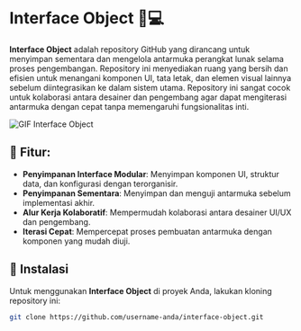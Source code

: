 # Interface Object 🎨💻

**Interface Object** adalah repository GitHub yang dirancang untuk menyimpan sementara dan mengelola antarmuka perangkat lunak selama proses pengembangan. Repository ini menyediakan ruang yang bersih dan efisien untuk menangani komponen UI, tata letak, dan elemen visual lainnya sebelum diintegrasikan ke dalam sistem utama. Repository ini sangat cocok untuk kolaborasi antara desainer dan pengembang agar dapat mengiterasi antarmuka dengan cepat tanpa memengaruhi fungsionalitas inti.

![GIF Interface Object](https://media.giphy.com/media/26tn33aiTi1jkl6H6/giphy.gif)

## 🚀 Fitur:
- **Penyimpanan Interface Modular**: Menyimpan komponen UI, struktur data, dan konfigurasi dengan terorganisir.
- **Penyimpanan Sementara**: Menyimpan dan menguji antarmuka sebelum implementasi akhir.
- **Alur Kerja Kolaboratif**: Mempermudah kolaborasi antara desainer UI/UX dan pengembang.
- **Iterasi Cepat**: Mempercepat proses pembuatan antarmuka dengan komponen yang mudah diuji.

## 🔧 Instalasi

Untuk menggunakan **Interface Object** di proyek Anda, lakukan kloning repository ini:

```bash
git clone https://github.com/username-anda/interface-object.git
